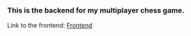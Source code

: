 ### This is the backend for my multiplayer chess game.

Link to the frontend: [Frontend](https://github.com/ProjectsByJackHe/multiplayer-chess-game)